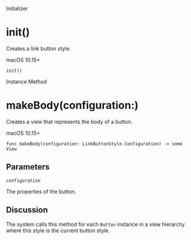 Initializer

# init()

Creates a link button style.

macOS 10.15+

    
    
    init()

Instance Method

# makeBody(configuration:)

Creates a view that represents the body of a button.

macOS 10.15+

    
    
    func makeBody(configuration: LinkButtonStyle.Configuration) -> some View
    

##  Parameters

`configuration`

    

The properties of the button.

## Discussion

The system calls this method for each `Button` instance in a view hierarchy
where this style is the current button style.

